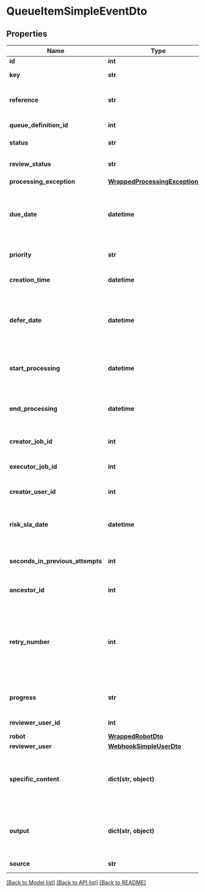 # QueueItemSimpleEventDto

## Properties
Name | Type | Description | Notes
------------ | ------------- | ------------- | -------------
**id** | **int** |  | [optional] 
**key** | **str** | The unique identifier of a queue item. | [optional] 
**reference** | **str** | An optional, user-specified value for queue item identification. | [optional] 
**queue_definition_id** | **int** | The Id of the parent queue. | [optional] 
**status** | **str** | The processing state of the item. | [optional] 
**review_status** | **str** | The review state of the item - applicable only for failed items. | [optional] 
**processing_exception** | [**WrappedProcessingExceptionDto**](WrappedProcessingExceptionDto.md) |  | [optional] 
**due_date** | **datetime** | The latest date and time at which the item should be processed. If empty the item can be processed at any given time. | [optional] 
**priority** | **str** | Sets the processing importance for a given item. | [optional] 
**creation_time** | **datetime** | The date and time when the item was created. | [optional] 
**defer_date** | **datetime** | The earliest date and time at which the item is available for processing. If empty the item can be processed as soon as possible. | [optional] 
**start_processing** | **datetime** | The date and time at which the item processing started. This is null if the item was not processed. | [optional] 
**end_processing** | **datetime** | The date and time at which the item processing ended. This is null if the item was not processed. | [optional] 
**creator_job_id** | **int** | The id for the job that created the queue item | [optional] 
**executor_job_id** | **int** | The id for the job that processed the queue item | [optional] 
**creator_user_id** | **int** | The id for the user that created the queue item | [optional] 
**risk_sla_date** | **datetime** | The RiskSla date at time which is considered as risk zone for the item to be processed. | [optional] 
**seconds_in_previous_attempts** | **int** | The number of seconds that the last failed processing lasted. | [optional] 
**ancestor_id** | **int** | The Id of an ancestor item connected to the current item. | [optional] 
**retry_number** | **int** | The number of times this work item has been processed.  &lt;para /&gt;This can be higher than 0 only if MaxRetried number is set and the item processing failed at least once with ApplicationException. | [optional] 
**progress** | **str** | String field which is used to keep track of the business flow progress. | [optional] 
**reviewer_user_id** | **int** | The UserId of the Reviewer, if any. | [optional] 
**robot** | [**WrappedRobotDto**](WrappedRobotDto.md) |  | [optional] 
**reviewer_user** | [**WebhookSimpleUserDto**](WebhookSimpleUserDto.md) |  | [optional] 
**specific_content** | **dict(str, object)** | A collection of key value pairs containing custom data configured in the Add Queue Item activity, in UiPath Studio. | [optional] 
**output** | **dict(str, object)** | A collection of key value pairs containing custom data resulted after successful processing. | [optional] 
**source** | **str** | Where the queue item was created | [optional] 

[[Back to Model list]](../README.md#documentation-for-models) [[Back to API list]](../README.md#documentation-for-api-endpoints) [[Back to README]](../README.md)


